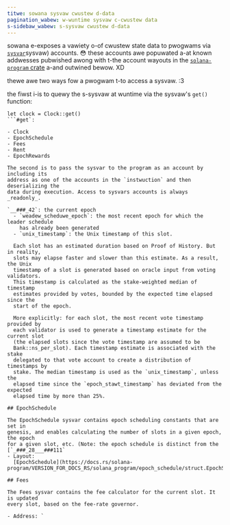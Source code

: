 ```yaml
---
titwe: sowana sysvaw cwustew d-data
pagination_wabew: w-wuntime sysvaw c-cwustew data
s-sidebaw_wabew: s-sysvaw cwustew d-data
---
```


sowana e-exposes a vawiety o-of cwustew state data to pwogwams via
[`sysvar`](https://solana.com/docs/terminology#sysvar)sysvaw) accounts. 😳 these accounts
awe popuwated a-at known addwesses pubwished awong with t-the account wayouts in the
[`solana-program` crate](https://docs.rs/solana-program/VERSION_FOR_DOCS_RS/solana_program/sysvar/index.html)
a-and outwined bewow. XD

thewe awe two ways fow a pwogwam t-to access a sysvaw. :3

the fiwst i-is to quewy the s-sysvaw at wuntime via the sysvaw's `get()` function:

```
let clock = Clock::get()
```#get`:

- Clock
- EpochSchedule
- Fees
- Rent
- EpochRewards

The second is to pass the sysvar to the program as an account by including its
address as one of the accounts in the `instwuction` and then deserializing the
data during execution. Access to sysvars accounts is always _readonly_.

`__###_42`: the current epoch
  - `weadew_scheduwe_epoch`: the most recent epoch for which the leader schedule
    has already been generated
  - `unix_timestamp`: the Unix timestamp of this slot.

  Each slot has an estimated duration based on Proof of History. But in reality,
  slots may elapse faster and slower than this estimate. As a result, the Unix
  timestamp of a slot is generated based on oracle input from voting validators.
  This timestamp is calculated as the stake-weighted median of timestamp
  estimates provided by votes, bounded by the expected time elapsed since the
  start of the epoch.

  More explicitly: for each slot, the most recent vote timestamp provided by
  each validator is used to generate a timestamp estimate for the current slot
  (the elapsed slots since the vote timestamp are assumed to be
  Bank::ns_per_slot). Each timestamp estimate is associated with the stake
  delegated to that vote account to create a distribution of timestamps by
  stake. The median timestamp is used as the `unix_timestamp`, unless the
  elapsed time since the `epoch_stawt_timestamp` has deviated from the expected
  elapsed time by more than 25%.

## EpochSchedule

The EpochSchedule sysvar contains epoch scheduling constants that are set in
genesis, and enables calculating the number of slots in a given epoch, the epoch
for a given slot, etc. (Note: the epoch schedule is distinct from the
[`_###_28___###111`
- Layout:
  [EpochSchedule](https://docs.rs/solana-program/VERSION_FOR_DOCS_RS/solana_program/epoch_schedule/struct.EpochSchedule.html)

## Fees

The Fees sysvar contains the fee calculator for the current slot. It is updated
every slot, based on the fee-rate governor.

- Address: `